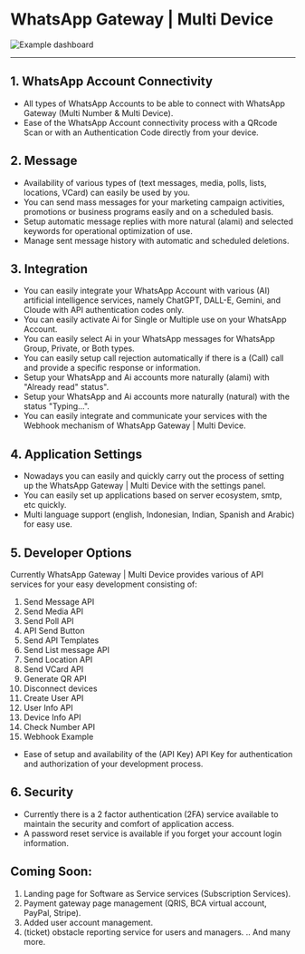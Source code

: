 # WhatsApp Gateway | Multi Device

![Example dashboard](https://i.imgur.com/KvHOJQc.png)

----------

## 1. WhatsApp Account Connectivity

- All types of WhatsApp Accounts to be able to connect with WhatsApp Gateway (Multi Number & Multi Device).
- Ease of the WhatsApp Account connectivity process with a QRcode Scan or with an Authentication Code directly from your device.

## 2. Message

- Availability of various types of (text messages, media, polls, lists, locations, VCard) can easily be used by you.
- You can send mass messages for your marketing campaign activities, promotions or business programs easily and on a scheduled basis.
- Setup automatic message replies with more natural (alami) and selected keywords for operational optimization of use.
- Manage sent message history with automatic and scheduled deletions.

## 3. Integration

- You can easily integrate your WhatsApp Account with various (AI) artificial intelligence services, namely ChatGPT, DALL-E, Gemini, and Cloude with API authentication codes only.
- You can easily activate Ai for Single or Multiple use on your WhatsApp Account.
- You can easily select Ai in your WhatsApp messages for WhatsApp Group, Private, or Both types.
- You can easily setup call rejection automatically if there is a (Call) call and provide a specific response or information.
- Setup your WhatsApp and Ai accounts more naturally (alami) with "Already read" status".
- Setup your WhatsApp and Ai accounts more naturally (natural) with the status "Typing...".
- You can easily integrate and communicate your services with the Webhook mechanism of WhatsApp Gateway | Multi Device.

## 4. Application Settings

- Nowadays you can easily and quickly carry out the process of setting up the WhatsApp Gateway | Multi Device with the settings panel.
- You can easily set up applications based on server ecosystem, smtp, etc quickly.
- Multi language support (english, Indonesian, Indian, Spanish and Arabic) for easy use.

## 5. Developer Options

Currently WhatsApp Gateway | Multi Device provides various of API services for your easy development consisting of:
1. Send Message API
2. Send Media API
3. Send Poll API
4. API Send Button
5. Send API Templates
6. Send List message API
7. Send Location API
8. Send VCard API
9. Generate QR API
10. Disconnect devices
11. Create User API
12. User Info API
13. Device Info API
14. Check Number API
15. Webhook Example

- Ease of setup and availability of the (API Key) API Key for authentication and authorization of your development process.

## 6. Security

- Currently there is a 2 factor authentication (2FA) service available to maintain the security and comfort of application access.
- A password reset service is available if you forget your account login information.


## Coming Soon:

1. Landing page for Software as Service services (Subscription Services).
2. Payment gateway page management (QRIS, BCA virtual account, PayPal, Stripe).
3. Added user account management.
4. (ticket) obstacle reporting service for users and managers.
.. And many more. 
